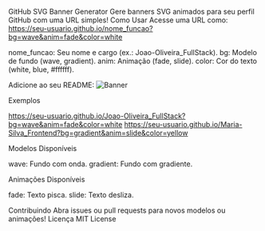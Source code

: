 GitHub SVG Banner Generator
Gere banners SVG animados para seu perfil GitHub com uma URL simples!
Como Usar
Acesse uma URL como:
https://seu-usuario.github.io/nome_funcao?bg=wave&anim=fade&color=white


nome_funcao: Seu nome e cargo (ex.: Joao-Oliveira_FullStack).
bg: Modelo de fundo (wave, gradient).
anim: Animação (fade, slide).
color: Cor do texto (white, blue, #ffffff).

Adicione ao seu README:
![Banner](https://seu-usuario.github.io/Joao-Oliveira_FullStack?bg=wave&anim=fade&color=white)

Exemplos

https://seu-usuario.github.io/Joao-Oliveira_FullStack?bg=wave&anim=fade&color=white
https://seu-usuario.github.io/Maria-Silva_Frontend?bg=gradient&anim=slide&color=yellow

Modelos Disponíveis

wave: Fundo com onda.
gradient: Fundo com gradiente.

Animações Disponíveis

fade: Texto pisca.
slide: Texto desliza.

Contribuindo
Abra issues ou pull requests para novos modelos ou animações!
Licença
MIT License
